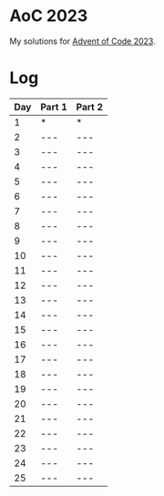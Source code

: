# AoC 2023

My solutions for [Advent of Code 2023](https://adventofcode.com/2023).

# Log

| Day | Part 1 | Part 2 |
| --- | ------ | ------ |
| 1   | \*     | \*     |
| 2   | ---    | ---    |
| 3   | ---    | ---    |
| 4   | ---    | ---    |
| 5   | ---    | ---    |
| 6   | ---    | ---    |
| 7   | ---    | ---    |
| 8   | ---    | ---    |
| 9   | ---    | ---    |
| 10  | ---    | ---    |
| 11  | ---    | ---    |
| 12  | ---    | ---    |
| 13  | ---    | ---    |
| 14  | ---    | ---    |
| 15  | ---    | ---    |
| 16  | ---    | ---    |
| 17  | ---    | ---    |
| 18  | ---    | ---    |
| 19  | ---    | ---    |
| 20  | ---    | ---    |
| 21  | ---    | ---    |
| 22  | ---    | ---    |
| 23  | ---    | ---    |
| 24  | ---    | ---    |
| 25  | ---    | ---    |
